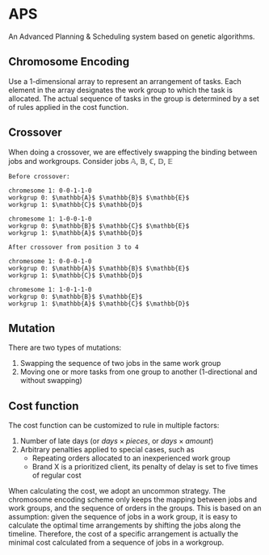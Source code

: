 # APS
An Advanced Planning & Scheduling system based on genetic algorithms.

## Chromosome Encoding
Use a 1-dimensional array to represent an arrangement of tasks. Each 
element in the array designates the work group to which
the task is allocated. The actual sequence of tasks in the group is 
determined by a set of rules applied in the cost function.

## Crossover
When doing a crossover, we are effectively swapping the binding between jobs and workgroups.
Consider jobs $\mathbb{A}$, $\mathbb{B}$, $\mathbb{C}$, $\mathbb{D}$, $\mathbb{E}$
```
Before crossover:

chromesome 1: 0-0-1-1-0
workgrup 0: $\mathbb{A}$ $\mathbb{B}$ $\mathbb{E}$ 
workgrup 1: $\mathbb{C}$ $\mathbb{D}$  

chromesome 1: 1-0-0-1-0
workgrup 0: $\mathbb{B}$ $\mathbb{C}$ $\mathbb{E}$ 
workgrup 1: $\mathbb{A}$ $\mathbb{D}$  

After crossover from position 3 to 4

chromesome 1: 0-0-0-1-0
workgrup 0: $\mathbb{A}$ $\mathbb{B}$ $\mathbb{E}$ 
workgrup 1: $\mathbb{C}$ $\mathbb{D}$  

chromesome 1: 1-0-1-1-0
workgrup 0: $\mathbb{B}$ $\mathbb{E}$ 
workgrup 1: $\mathbb{A}$ $\mathbb{C}$ $\mathbb{D}$  

```
## Mutation
There are two types of mutations:
1. Swapping the sequence of two jobs in the same work group
2. Moving one or more tasks from one group to another (1-directional and without swapping)

## Cost function
The cost function can be customized to rule in multiple factors:
1. Number of late days (or $days \times pieces$, or $days \times amount$)
2. Arbitrary penalties applied to special cases, such as 
    * Repeating orders allocated to an inexperienced work group
    * Brand X is a prioritized client, its penalty of delay is set to five times of regular cost

When calculating the cost, we adopt an uncommon strategy. The chromosome encoding scheme only
keeps the mapping between jobs and work groups, and the sequence of orders in the groups. This is
based on an assumption: given the sequence of jobs in a work group, it is easy to calculate the 
optimal time arrangements by shifting the jobs along the timeline. Therefore, the cost of a 
specific arrangement is actually the minimal cost calculated from a sequence of jobs in a workgroup.
